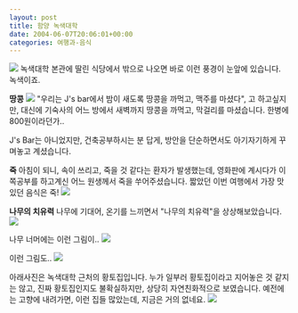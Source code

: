 ```yaml
---
layout: post
title: 함양 녹색대학
date: 2004-06-07T20:06:01+00:00
categories: 여행과-음식
---
```

<img src="/photo/f300_5/Pict0434.jpg" />
녹색대학 본관에 딸린 식당에서 밖으로 나오면 바로 이런 풍경이 눈앞에 있습니다. 녹색이죠.

<b>땅콩</b>
<img src="/photo/f300_5/Pict0419.jpg" />
"우리는 J's bar에서 밤이 새도록 땅콩을 까먹고, 맥주를 마셨다", 고 하고싶지만, 대신에 기숙사의 어느 방에서 새벽까지 땅콩을 까먹고, 막걸리를 마셨습니다. 한병에 800원이라던가..

J's Bar는 아니었지만, 건축공부하시는 분 답게, 방안을 단순하면서도 아기자기하게 꾸며놓고 계셨습니다.

<b>죽</b>
아침이 되니, 속이 쓰리고, 죽을 것 같다는 환자가 발생했는데, 영화판에 계시다가 이쪽공부를 하고계신 어느 원생께서 죽을 쑤어주셨습니다. 짧았던 이번 여행에서 가장 맛있던 음식은 죽!
<img src="/photo/f300_5/Pict0432.jpg" />

<b>나무의 치유력</b>
나무에 기대어, 온기를 느끼면서 "나무의 치유력"을 상상해보았습니다.
<img src="/photo/f300_5/Pict0446.jpg" />

나무 너머에는 이런 그림이..
<img src="/photo/f300_5/Pict0441.jpg" />

이런 그림도..
<img src="/photo/f300_5/Pict0450.jpg" />

아래사진은 녹색대학 근처의 황토집입니다. 누가 일부러 황토집이라고 지어놓은 것 같지는 않고, 진짜 황토집인지도 불확실하지만, 상당히 자연친화적으로 보였습니다.
예전에는 고향에 내려가면, 이런 집들 많았는데, 지금은 거의 없네요.
<img src="/photo/f300_5/Pict0454.jpg" />
